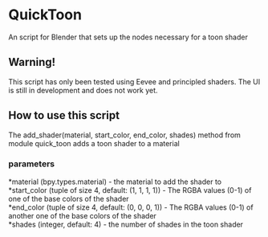 # QuickToon
An script for Blender that sets up the nodes necessary for a toon shader

## Warning!
This script has only been tested using Eevee and principled shaders. The UI is still in development and does not work yet.

## How to use this script
The add_shader(material, start_color, end_color, shades) method from module quick_toon adds a toon shader to a material

### parameters
*material (bpy.types.material) - the material to add the shader to  
*start_color (tuple of size 4, default: (1, 1, 1, 1)) - The RGBA values (0-1) of one of the base colors of the shader  
*end_color (tuple of size 4, default: (0, 0, 0, 1)) - The RGBA values (0-1) of another one of the base colors of the shader  
*shades (integer, default: 4) - the number of shades in the toon shader  
